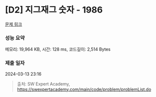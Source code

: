 # [D2] 지그재그 숫자 - 1986 

[문제 링크](https://swexpertacademy.com/main/code/problem/problemDetail.do?contestProbId=AV5PxmBqAe8DFAUq) 

### 성능 요약

메모리: 19,964 KB, 시간: 128 ms, 코드길이: 2,514 Bytes

### 제출 일자

2024-03-13 23:16



> 출처: SW Expert Academy, https://swexpertacademy.com/main/code/problem/problemList.do